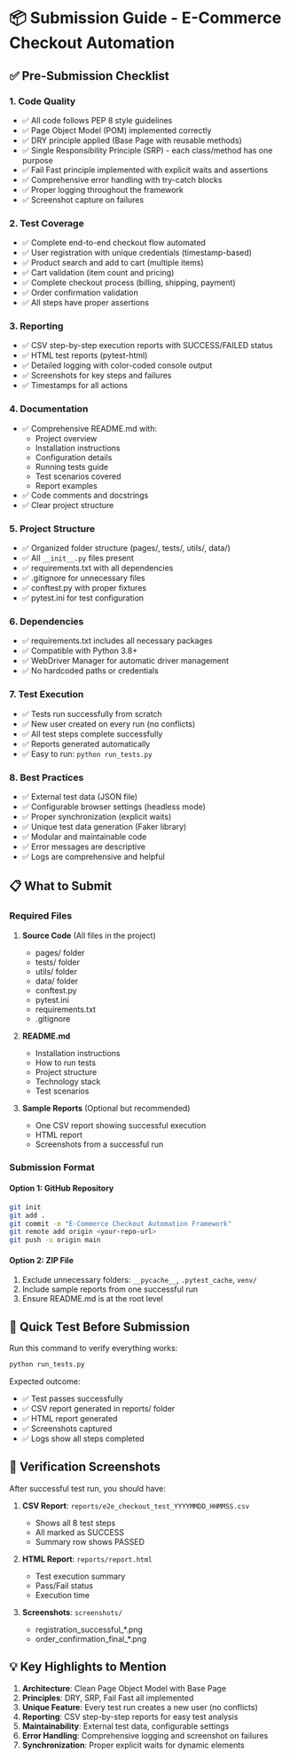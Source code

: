 ﻿# 📦 Submission Guide - E-Commerce Checkout Automation

## ✅ Pre-Submission Checklist

### 1. Code Quality
- ✅ All code follows PEP 8 style guidelines
- ✅ Page Object Model (POM) implemented correctly
- ✅ DRY principle applied (Base Page with reusable methods)
- ✅ Single Responsibility Principle (SRP) - each class/method has one purpose
- ✅ Fail Fast principle implemented with explicit waits and assertions
- ✅ Comprehensive error handling with try-catch blocks
- ✅ Proper logging throughout the framework
- ✅ Screenshot capture on failures

### 2. Test Coverage
- ✅ Complete end-to-end checkout flow automated
- ✅ User registration with unique credentials (timestamp-based)
- ✅ Product search and add to cart (multiple items)
- ✅ Cart validation (item count and pricing)
- ✅ Complete checkout process (billing, shipping, payment)
- ✅ Order confirmation validation
- ✅ All steps have proper assertions

### 3. Reporting
- ✅ CSV step-by-step execution reports with SUCCESS/FAILED status
- ✅ HTML test reports (pytest-html)
- ✅ Detailed logging with color-coded console output
- ✅ Screenshots for key steps and failures
- ✅ Timestamps for all actions

### 4. Documentation
- ✅ Comprehensive README.md with:
  - Project overview
  - Installation instructions
  - Configuration details
  - Running tests guide
  - Test scenarios covered
  - Report examples
- ✅ Code comments and docstrings
- ✅ Clear project structure

### 5. Project Structure
- ✅ Organized folder structure (pages/, tests/, utils/, data/)
- ✅ All `__init__.py` files present
- ✅ requirements.txt with all dependencies
- ✅ .gitignore for unnecessary files
- ✅ conftest.py with proper fixtures
- ✅ pytest.ini for test configuration

### 6. Dependencies
- ✅ requirements.txt includes all necessary packages
- ✅ Compatible with Python 3.8+
- ✅ WebDriver Manager for automatic driver management
- ✅ No hardcoded paths or credentials

### 7. Test Execution
- ✅ Tests run successfully from scratch
- ✅ New user created on every run (no conflicts)
- ✅ All test steps complete successfully
- ✅ Reports generated automatically
- ✅ Easy to run: `python run_tests.py`

### 8. Best Practices
- ✅ External test data (JSON file)
- ✅ Configurable browser settings (headless mode)
- ✅ Proper synchronization (explicit waits)
- ✅ Unique test data generation (Faker library)
- ✅ Modular and maintainable code
- ✅ Error messages are descriptive
- ✅ Logs are comprehensive and helpful

## 📋 What to Submit

### Required Files
1. **Source Code** (All files in the project)
   - pages/ folder
   - tests/ folder
   - utils/ folder
   - data/ folder
   - conftest.py
   - pytest.ini
   - requirements.txt
   - .gitignore

2. **README.md**
   - Installation instructions
   - How to run tests
   - Project structure
   - Technology stack
   - Test scenarios

3. **Sample Reports** (Optional but recommended)
   - One CSV report showing successful execution
   - HTML report
   - Screenshots from a successful run

### Submission Format

#### Option 1: GitHub Repository
```bash
git init
git add .
git commit -m "E-Commerce Checkout Automation Framework"
git remote add origin <your-repo-url>
git push -u origin main
```

#### Option 2: ZIP File
1. Exclude unnecessary folders: `__pycache__`, `.pytest_cache`, `venv/`
2. Include sample reports from one successful run
3. Ensure README.md is at the root level

## 🚀 Quick Test Before Submission

Run this command to verify everything works:
```bash
python run_tests.py
```

Expected outcome:
- ✅ Test passes successfully
- ✅ CSV report generated in reports/ folder
- ✅ HTML report generated
- ✅ Screenshots captured
- ✅ Logs show all steps completed

## 📸 Verification Screenshots

After successful test run, you should have:
1. **CSV Report**: `reports/e2e_checkout_test_YYYYMMDD_HHMMSS.csv`
   - Shows all 8 test steps
   - All marked as SUCCESS
   - Summary row shows PASSED

2. **HTML Report**: `reports/report.html`
   - Test execution summary
   - Pass/Fail status
   - Execution time

3. **Screenshots**: `screenshots/`
   - registration_successful_*.png
   - order_confirmation_final_*.png

## 💡 Key Highlights to Mention

1. **Architecture**: Clean Page Object Model with Base Page
2. **Principles**: DRY, SRP, Fail Fast all implemented
3. **Unique Feature**: Every test run creates a new user (no conflicts)
4. **Reporting**: CSV step-by-step reports for easy test analysis
5. **Maintainability**: External test data, configurable settings
6. **Error Handling**: Comprehensive logging and screenshot on failures
7. **Synchronization**: Proper explicit waits for dynamic elements


